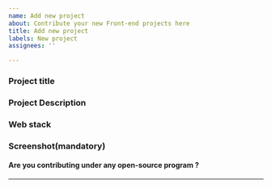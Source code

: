 ```yaml
---
name: Add new project
about: Contribute your new Front-end projects here
title: Add new project
labels: New project
assignees: ''

---
```


### Project title
<!--Write project title over here-->

### Project Description
<!--Describe the project over here-->

### Web stack
<!--Mention the web stacks you have used in your project-->


### Screenshot(mandatory)
<!--Please add your project screenshots here-->

#### Are you contributing under any open-source program ?
<!-- Mention it here-->

<hr/>
